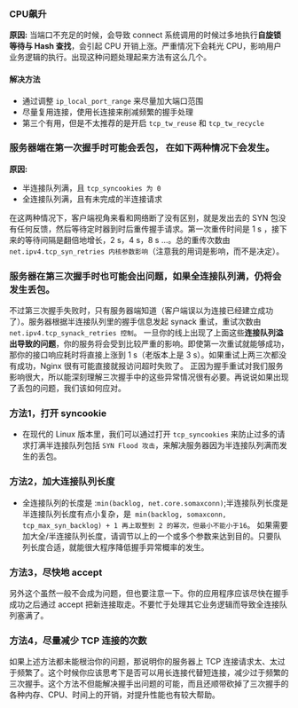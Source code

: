 ### CPU飙升

**原因:** 当端口不充足的时候，会导致 connect 系统调用的时候过多地执行**自旋锁等待与 Hash 查找**，会引起 CPU 开销上涨。严重情况下会耗光 CPU，影响用户业务逻辑的执行。出现这种问题处理起来方法有这么几个。

#### 解决方法

- 通过调整 `ip_local_port_range` 来尽量加大端口范围
- 尽量复用连接，使用长连接来削减频繁的握手处理
- 第三个有用，但是不太推荐的是开启 `tcp_tw_reuse` 和 `tcp_tw_recycle`

### 服务器端在第一次握手时可能会丢包， 在如下两种情况下会发生。

**原因:**
- 半连接队列满，且 `tcp_syncookies 为 0`
- 全连接队列满，且有未完成的半连接请求

在这两种情况下，客户端视角来看和网络断了没有区别，就是发出去的 SYN 包没有任何反馈，然后等待定时器到时后重传握手请求。第一次重传时间是 1 s ，接下来的等待间隔是翻倍地增长，2 s，4 s，8 s ...。总的重传次数由 `net.ipv4.tcp_syn_retries 内核参数影响`（注意我的用词是影响，而不是决定）。

### 服务器在第三次握手时也可能会出问题，如果全连接队列满，仍将会发生丢包。
  
不过第三次握手失败时，只有服务器端知道（客户端误以为连接已经建立成功了）。服务器根据半连接队列里的握手信息发起 synack 重试，重试次数由 `net.ipv4.tcp_synack_retries 控制`。
一旦你的线上出现了上面这些**连接队列溢出导致的问题**，你的服务将会受到比较严重的影响。即使第一次重试就能够成功，那你的接口响应耗时将直接上涨到 1 s（老版本上是 3 s）。如果重试上两三次都没有成功，Nginx 很有可能直接就报访问超时失败了。
正因为握手重试对我们服务影响很大，所以能深刻理解三次握手中的这些异常情况很有必要。再说说如果出现了丢包的问题，我们该如何应对。

### 方法1，打开 syncookie
- 在现代的 Linux 版本里，我们可以通过打开 `tcp_syncookies` 来防止过多的请求打满半连接队列包括 `SYN Flood 攻击`，来解决服务器因为半连接队列满而发生的丢包。
### 方法2，加大连接队列长度
- 全连接队列的长度是 :`min(backlog, net.core.somaxconn)`;半连接队列长度是半连接队列长度有点小复杂，是` min(backlog, somaxconn, tcp_max_syn_backlog) + 1 再上取整到 2 的幂次，但最小不能小于16`。
如果需要加大全/半连接队列长度，请调节以上的一个或多个参数来达到目的。只要队列长度合适，就能很大程序降低握手异常概率的发生。
### 方法3，尽快地 accept
另外这个虽然一般不会成为问题，但也要注意一下。你的应用程序应该尽快在握手成功之后通过 accept 把新连接取走。不要忙于处理其它业务逻辑而导致全连接队列塞满了。
### 方法4，尽量减少 TCP 连接的次数
如果上述方法都未能根治你的问题，那说明你的服务器上 TCP 连接请求太、太过于频繁了。这个时候你应该思考下是否可以用长连接代替短连接，减少过于频繁的三次握手。这个方法不但能解决握手出问题的可能，而且还顺带砍掉了三次握手的各种内存、CPU、时间上的开销，对提升性能也有较大帮助。